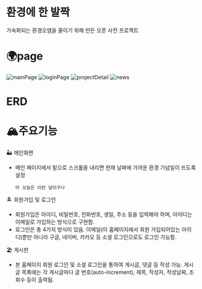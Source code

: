 # 환경에 한 발짝

가속화되는 환경오염을 줄이기 위해 만든 오픈 사전 프로젝트
  
# 🌍page
   ![mainPage](https://user-images.githubusercontent.com/77195486/143795081-c80b5989-aeac-45e3-9116-ece03b77d75d.JPG)
   ![loginPage](https://user-images.githubusercontent.com/77195486/143795207-b1fca363-e6ea-46b7-b014-e72d8d578132.JPG)
   ![projectDetail](https://user-images.githubusercontent.com/77195486/143795236-991f2146-7992-4dc4-bfea-c3b9ee248d77.JPG)
   ![news](https://user-images.githubusercontent.com/77195486/143795299-f7f8cb81-56c7-4dc9-8e4a-5affa5d6de30.JPG)
 
# ERD

# 🏔주요기능
  
  🏜 메인화면
  * 메인 페이지에서 밑으로 스크롤을 내리면 현재 날짜에 가까운 환경 기념일이 뜨도록 설정
                
        아 오늘은 이런 날이구나

  🏝 회원가입 및 로그인
  * 회원가입은 아이디, 비밀번호, 전화번호, 생일, 주소 등을 입력해야 하며, 아이디는 이메일로 가입하는 방식으로 구현함.
  * 로그인은 총 4가지 방식이 있음. 이메일(이 홈페이지에서 회원 가입되어있는 아이디)뿐만 아니라 구글, 네이버, 카카오 등 소셜 로그인으로도 로그인 가능함.
  
  🏖 게시판
  * 본 홈페이지 회원 로그인 및 소셜 로그인을 통하여 게시글, 댓글 등 작성 가능. 게시글 목록에는 각 게시글마다 글 번호(auto-increment), 제목, 작성자, 작성날짜, 조회수 등이 출력됨.
